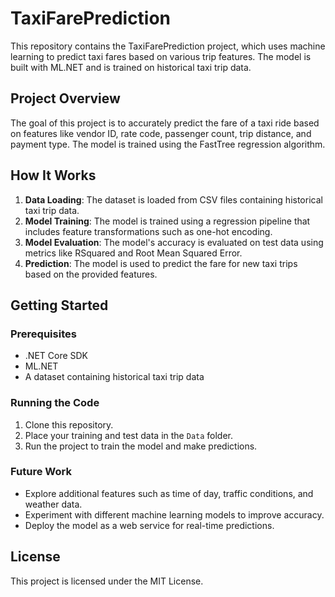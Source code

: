 # TaxiFarePrediction

This repository contains the TaxiFarePrediction project, which uses machine learning to predict taxi fares based on various trip features. The model is built with ML.NET and is trained on historical taxi trip data.

## Project Overview

The goal of this project is to accurately predict the fare of a taxi ride based on features like vendor ID, rate code, passenger count, trip distance, and payment type. The model is trained using the FastTree regression algorithm.

## How It Works

1. **Data Loading**: The dataset is loaded from CSV files containing historical taxi trip data.
2. **Model Training**: The model is trained using a regression pipeline that includes feature transformations such as one-hot encoding.
3. **Model Evaluation**: The model's accuracy is evaluated on test data using metrics like RSquared and Root Mean Squared Error.
4. **Prediction**: The model is used to predict the fare for new taxi trips based on the provided features.

## Getting Started

### Prerequisites

- .NET Core SDK
- ML.NET
- A dataset containing historical taxi trip data

### Running the Code

1. Clone this repository.
2. Place your training and test data in the `Data` folder.
3. Run the project to train the model and make predictions.

### Future Work

- Explore additional features such as time of day, traffic conditions, and weather data.
- Experiment with different machine learning models to improve accuracy.
- Deploy the model as a web service for real-time predictions.

## License

This project is licensed under the MIT License.
